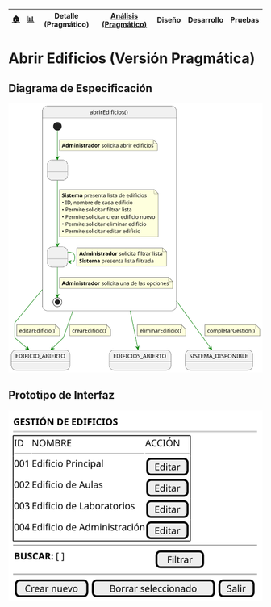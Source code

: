 <div align=right>
 
|[🏠️](../../../README.md)|[ 📊](https://raw.githubusercontent.com/mmasias/pySigHor/main/images/RUP/99-seguimiento/diagrama-contexto-administrador.svg)|**Detalle (Pragmático)**|[Análisis (Pragmático)](../../../01-analisis/casos-uso/abrirEdificios/README.md)|Diseño|Desarrollo|Pruebas|
|-|-|-|-|-|-|-|

</div>

# Abrir Edificios (Versión Pragmática)

## Diagrama de Especificación

![abrirEdificios](/images/RUP/00-casos-uso/02-detalle/abrirEdificios/abrirEdificios.svg)

## Prototipo de Interfaz

<div align=center>

![abrirEdificios-wireframe](/images/RUP/00-casos-uso/02-detalle/abrirEdificios/abrirEdificios-wireframe.svg)

</div>
